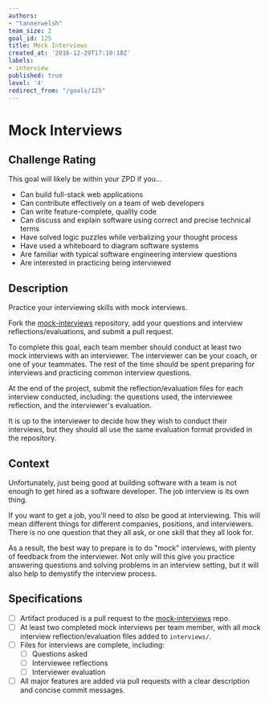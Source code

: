 ```yaml
---
authors:
- "tannerwelsh"
team_size: 2
goal_id: 125
title: Mock Interviews
created_at: '2016-12-29T17:10:18Z'
labels:
- interview
published: true
level: '4'
redirect_from: "/goals/125"
---
```


# Mock Interviews

## Challenge Rating

This goal will likely be within your ZPD if you...

- Can build full-stack web applications
- Can contribute effectively on a team of web developers
- Can write feature-complete, quality code
- Can discuss and explain software using correct and precise technical terms
- Have solved logic puzzles while verbalizing your thought process
- Have used a whiteboard to diagram software systems
- Are familiar with typical software engineering interview questions
- Are interested in practicing being interviewed

## Description

Practice your interviewing skills with mock interviews.

Fork the [mock-interviews][mock-interviews] repository, add your questions and interview reflections/evaluations, and submit a pull request.

To complete this goal, each team member should conduct at least two mock interviews with an interviewer. The interviewer can be your coach, or one of your teammates. The rest of the time should be spent preparing for interviews and practicing common interview questions.

At the end of the project, submit the reflection/evaluation files for each interview conducted, including: the questions used, the interviewee reflection, and the interviewer's evaluation.

It is up to the interviewer to decide how they wish to conduct their interviews, but they should all use the same evaluation format provided in the repository.

## Context

Unfortunately, just being good at building software with a team is not enough to get hired as a software developer. The job interview is its own thing.

If you want to get a job, you'll need to _also_ be good at interviewing. This will mean different things for different companies, positions, and interviewers. There is no one question that they all ask, or one skill that they all look for.

As a result, the best way to prepare is to do "mock" interviews, with plenty of feedback from the interviewer. Not only will this give you practice answering questions and solving problems in an interview setting, but it will also help to demystify the interview process.

## Specifications

- [ ] Artifact produced is a pull request to the [mock-interviews][mock-interviews] repo.
- [ ] At least two completed mock interviews per team member, with all mock interview reflection/evaluation files added to `interviews/`.
- [ ] Files for interviews are complete, including:
  - [ ] Questions asked
  - [ ] Interviewee reflections
  - [ ] Interviewer evaluation
- [ ] All major features are added via pull requests with a clear description and concise commit messages.

[mock-interviews]: https://github.com/GuildCrafts/mock-interviews
